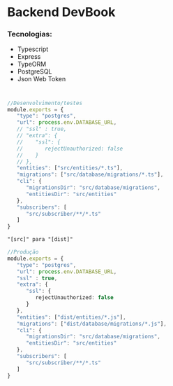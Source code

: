 # Backend DevBook
### Tecnologias:
   - Typescript
   - Express
   - TypeORM
   - PostgreSQL
   - Json Web Token

# 
``` typescript
//Desenvolvimento/testes
module.exports = {
   "type": "postgres",
   "url": process.env.DATABASE_URL,
   // "ssl" : true,
   // "extra": {
   //    "ssl": {
   //       rejectUnauthorized: false
   //    }
   // },
   "entities": ["src/entities/*.ts"],
   "migrations": ["src/database/migrations/*.ts"],
   "cli": {
      "migrationsDir": "src/database/migrations",
      "entitiesDir": "src/entities"
   },
   "subscribers": [
      "src/subscriber/**/*.ts"
   ]
}
```
``` txt 
"[src]" para "[dist]"
```
 
``` typescript
//Produção
module.exports = {
   "type": "postgres",
   "url": process.env.DATABASE_URL,
   "ssl" : true,
   "extra": {
      "ssl": {
         rejectUnauthorized: false
      }
   },
   "entities": ["dist/entities/*.js"],
   "migrations": ["dist/database/migrations/*.js"],
   "cli": {
      "migrationsDir": "src/database/migrations",
      "entitiesDir": "src/entities"
   },
   "subscribers": [
      "src/subscriber/**/*.ts"
   ]
}
```